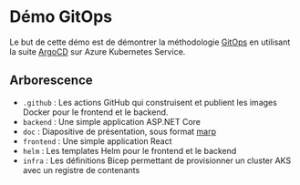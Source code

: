 # Démo GitOps 
Le but de cette démo est de démontrer la méthodologie [GitOps](https://www.redhat.com/en/topics/devops/what-is-gitops-workflow) en utilisant la suite [ArgoCD](https://argo-cd.readthedocs.io/en/stable/) sur Azure Kubernetes Service. 

## Arborescence
* `.github` : Les actions GitHub qui construisent et publient les images Docker pour le frontend et le backend.
* `backend` : Une simple application ASP.NET Core
* `doc` : Diapositive de présentation, sous format [marp](https://marp.app/)
* `frontend` : Une simple application React
* `helm` : Les templates Helm pour le frontend et le backend
* `infra` : Les définitions Bicep permettant de provisionner un cluster AKS avec un registre de contenants

